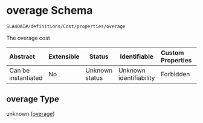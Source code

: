 # overage Schema

```txt
SLA4OAI#/definitions/Cost/properties/overage
```

The overage cost


| Abstract            | Extensible | Status         | Identifiable            | Custom Properties | Additional Properties | Access Restrictions | Defined In                                                                       |
| :------------------ | ---------- | -------------- | ----------------------- | :---------------- | --------------------- | ------------------- | -------------------------------------------------------------------------------- |
| Can be instantiated | No         | Unknown status | Unknown identifiability | Forbidden         | Allowed               | none                | [SLA4OAI.schema.json\*](../SLA4OAI.schema.json "open original schema") |

## overage Type

unknown ([overage](sla4oai-definitions-cost-properties-overage.md))
